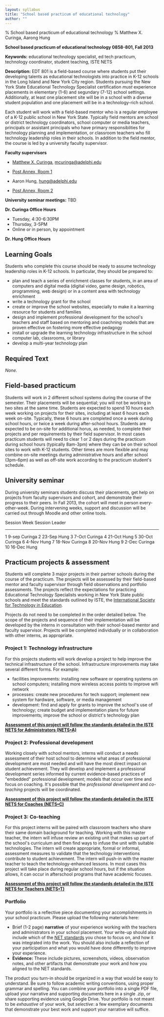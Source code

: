 ```yaml
---
layout: syllabus
title: "School based practicum of educational technology"
author: ""
---
```


% School based practicum of educational technology
% Matthew X. Curinga,
  Aarong Hung

<!--
This syllabus was created for
the Educational Technology Program
at Adelphi University:
http://education.adelphi.edu
copyright 2013 Matthew X. Curinga, Aaron Hung
http://matt.curinga.com
This work is licensed under the Creative Commons Attribution-ShareAlike 3.0 Unported License.
To view a copy of this license, visit http://creativecommons.org/licenses/by-sa/3.0/ or send
a letter to Creative Commons, 444 Castro Street, Suite 900, Mountain View, California, 94041, USA.
We ask, but do not require, that attribution includes a link to our websites (above).
version: 2.1
Based on work available here: https://github.com/mcuringa/adelphi-ed-tech-courses
-->

**School based practicum of educational technology 0858-801, Fall 2013**

**Keywords:**  educational technology specialist, ed tech practicum,
technology coordinator, student teaching, ISTE NETS

**Description:** EDT 801 is a field-based course where students put their developing
talents as educational technologists into practice in K-12 schools in
the Long Island and New York City region. Students pursuing the New York
State Educational Technology Specialist certification _must_ experience
placements in elementary (1-6) and segundary (7-12) school settings.
Additionally, at least one placement site will be in a school with a
diverse student population and one placement will be in a technology-rich
school.

Each student will work with a field-based mentor who is a regular
employee of a K-12 public school in New York State. Typically field
mentors are school or district technology coordinators, school
computer or media teachers, principals or assistant principals who have
primary responsiblities for technology planning and implementation, or
classroom teachers who fill technology leadership roles in their
schools. In addition to the field mentor, the course is led by
a university faculty supervisor.

**Faculty supervisors**

* [Matthew X. Curinga](http://matt.curinga.com), <mcuringa@adelphi.edu>
* [Post Annex, Room 1](http://goo.gl/maps/XReYB "Where is Post Annex? click the link to see it on a map")

* Aaron Hung, <hung@adelphi.edu>
* [Post Annex, Room 2](http://goo.gl/maps/XReYB "Where is Post Annex? click the link to see it on a map")

**University seminar meetings:** TBD

**Dr. Curinga Office Hours**

* Tuesday, 4:30-6:30PM
* Thursday, 3-5PM
* Online or in person, by appointment

**Dr. Hung Office Hours**

Learning Goals
------------------------
Students who complete this course should be ready to assume technology leadership roles in K-12 schools. In particular, they should be prepared to: 

- plan and teach a series of enrichment classes for students, in an area of computers and digital media 
  (digital video, game design,  robotics, programming, web design) or in a content area with technology enrichment
- write a technology grant for the school 
- create or improve the school websites, especially to make it a learning resource for students and families 
- design and implement professional development for the school's teachers and staff based on 
  mentoring and coachning models that are proven effective on fostering more effective pedagogy
- install or upgrade the learning technology infrastructure in the school computer lab, classrooms, or library 
- develop a multi-year technology plan  



Required Text
------------------------------------------------------------------------

_None._

Field-based practicum
------------------------------------------------------------------------

Students will work in 2 different school systems during the course of 
the semester. Their placements will be sequential; you will not be
working in two sites at the same time. Students are expected to spend 10
hours each week working on projects for their sites, including at least
6 hours each week on-site. Typically, these 6 hours are completed once
a week during school hours, or twice a week during after-school hours.
Students are expected to be on-site for additional horus, as needed, to
complete their projects and per requirements by their field supervisor.
In most cases practicum students will need to clear 1 or 2 days during
the practicum during school hours (typically 8am-3pm) where they can
be on their school sites to work with K-12 students. Other times are more
flexible and may combine on-site meetings during administrative hours and
after school (3pm-6pm) as well as off-site work according to the practicum
student's schedule.

University seminar
------------------------------------------------------------------------

During university seminars students discuss their placements, get help
on projects from faculty supervisors and cohort, and demonstrate their
progress to their peers. In Fall 2013, the cohort will meet in person
every-other-week. During intervening weeks, support and discussion
will be carried out through Moodle and other online tools.
	

Session Week    Session Leader
------- ------  -------------------
1       9-sep   Curinga
2       23-Sep  Hung
3       7-Oct   Curinga
4       21-Oct  Hung
5       30-Oct  Curinga
6       4-Nov   Hung
7       18-Nov  Curinga
8       20-Nov  Hung
9       2-Dec   Curinga
10      16-Dec  Hung

Practicum projects & assessment
------------------------------------------------------------------------

Students will complete 3 major projects in their partner schools during
the course of the practicum. The projects will be assessed by their 
field-based mentor and faculty supervisor through field observations
and portfolio assessments. The projects reflect the expectations for 
practicing Educational Technology Specialists working in New York 
State public schools and meet the standards outlined by ISTE, the
[International Society for Technology in Education](http://iste.org).

Projects do not need to be completed in the order detailed below. The
scope of the projects and sequence of their implementation will be
developed by the interns in consultation with their school-based mentor
and faculty supervisor. Projects will be completed individually or in
collaboration with other interns, as appropriate.

### Project 1: Technology infrastructure

For this projects students will work develop a project to help improve
the technical infrastructure of the school. Infrastructure improvements
may take several different forms. For example:

* facilities improvements: installing new software or operating systems
  on school computers; installing more wireless access points to improve
  wifi network
* processes: create new procedures for tech support; implement new
  system for hardware, software, or media management
* development: find and apply for grants to improve the school's use
  of technology; create budget and implementation plans for future
  improvements; improve the school or district's technology plan

[**Assessment of this project will follow the standards detailed in the
ISTE NETS for Administrators (NETS•A)**](http://www.iste.org/standards/nets-for-administrators)

### Project 2: Professional development

Working closely with school mentors, interns will conduct a needs
assessment of their host school to determine what areas of professional
development are most needed and will have the most direct impact on
student achievement. They will develop and implement a professional
development series informed by current evidence-based practices of
"embedded" professional development; models that occur over time and
focus on coaching. It's possible that the _professional development_
and _co-teaching_ projects will be coordinated.

[**Assessment of this project will follow the standards detailed in the
ISTE NETS for Coaches (NETS•C)**](http://www.iste.org/standards/nets-for-coaches)

### Project 3: Co-teaching

For this project interns will be paired with classroom teachers who
share their same domain background for teaching. Working with this
master teacher, the intern will infuse review an existing unit that
makes up part of the school's curriculum and then find ways to infuse
the unit with suitable technologies. The intern will create appropriate,
formal or informal, assessment measures to validate that the technology
interventions contribute to student achievement. The intern will
push-in with the master teacher to teach the technology-enhanced lessons.
In most cases this project will take place during regular school hours,
but if the situation allows, it can occur in afterschool programs that
have academic focuses.

[**Assessment of this project will follow the standards detailed in the
ISTE NETS for Teachers (NETS•T)**](http://www.iste.org/standards/nets-for-teachers)

### Portfolio

Your portfolio is a reflective piece documenting your accomplishments in your school practicum. Please upload the following materials here:

* Brief (1-2 page) **narrative** of your experience working with the teachers and administrators in your school placement. Your write-up should also include which of the [NET standards](http://www.iste.org/standards/standards-for-coaches) you chose to focus on, and how it was integrated into the work. You should also include a reflection of your participation and what you would have done differently to improve your experience.
* **Evidence:** These include pictures, screenshots, videos, observation notes, and other artifacts that demonstrate your work and how you aligned to the NET standards.

The product you turn-in should be organized in a way that would be easy to understand. Be sure to follow academic writing conventions, using proper grammar and spelling. You can combine your portfolio into a single PDF file, upload your narrative and supporting documents here in a single .zip, or share supporting evidence using Google Drive. Your portfolio is not meant to be _exhaustive_ of your work, but _selective_: a few exemplary documents that demonstrate your best work and support your narrative will suffice.


